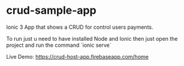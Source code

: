 # crud-sample-app
Ionic 3 App that shows a CRUD for control users payments. 

To run just u need to have installed Node and Ionic
then just open the project and run the command 
´ionic serve´

Live Demo: https://crud-host-app.firebaseapp.com/home
